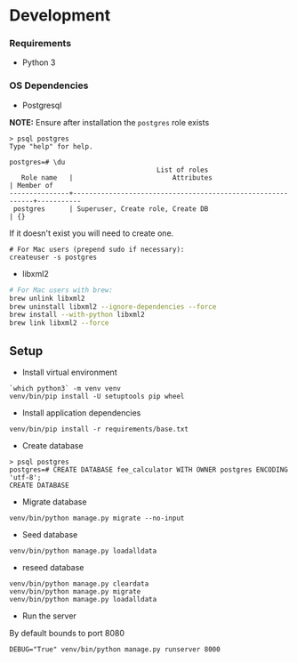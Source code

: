 # Development

### Requirements

* Python 3

### OS Dependencies

* Postgresql

**NOTE:** Ensure after installation the `postgres` role exists

```
> psql postgres
Type "help" for help.

postgres=# \du
                                     List of roles
   Role name   |                         Attributes                         | Member of
---------------+------------------------------------------------------------+-----------
 postgres      | Superuser, Create role, Create DB                          | {}
```

If it doesn't exist you will need to create one.
```
# For Mac users (prepend sudo if necessary):
createuser -s postgres
```

* libxml2

```bash
# For Mac users with brew:
brew unlink libxml2
brew uninstall libxml2 --ignore-dependencies --force
brew install --with-python libxml2
brew link libxml2 --force
```

## Setup

* Install virtual environment

```
`which python3` -m venv venv
venv/bin/pip install -U setuptools pip wheel
```

* Install application dependencies

```
venv/bin/pip install -r requirements/base.txt
```

* Create database

```
> psql postgres
postgres=# CREATE DATABASE fee_calculator WITH OWNER postgres ENCODING 'utf-8';
CREATE DATABASE
```

* Migrate database

```
venv/bin/python manage.py migrate --no-input
```

* Seed database

```
venv/bin/python manage.py loadalldata
```

* reseed database
```
venv/bin/python manage.py cleardata
venv/bin/python manage.py migrate
venv/bin/python manage.py loadalldata
```

* Run the server

By default bounds to port 8080

```
DEBUG="True" venv/bin/python manage.py runserver 8000
```
